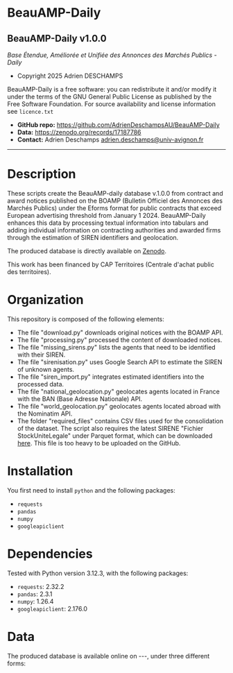 # BeauAMP-Daily

BeauAMP-Daily v1.0.0
-------------------------------------------------------------------------
*Base Étendue, Améliorée et Unifiée des Annonces des Marchés Publics - Daily*

* Copyright 2025 Adrien DESCHAMPS

BeauAMP-Daily is a free software: you can redistribute it and/or modify it under the terms of the GNU General Public License as published by the Free Software Foundation. For source availability and license information see `licence.txt`

* **GitHub repo:** https://github.com/AdrienDeschampsAU/BeauAMP-Daily
* **Data:** https://zenodo.org/records/17187786
* **Contact:** Adrien Deschamps <adrien.deschamps@univ-avignon.fr>
 
-------------------------------------------------------------------------

# Description
These scripts create the BeauAMP-daily database v.1.0.0 from contract and award notices published on the BOAMP (Bulletin Officiel des Annonces des Marchés Publics) under the Eforms format for public contracts that exceed European advertising threshold from January 1 2024. BeauAMP-Daily enhances this data by processing textual information into tabulars and adding individual information on contracting authorities and awarded firms through the estimation of SIREN identifiers and geolocation.

The produced database is directly available on [Zenodo](https://zenodo.org/records/17187786).

This work has been financed by CAP Territoires (Centrale d'achat public des territoires).

# Organization
This repository is composed of the following elements:
* The file "download.py" downloads original notices with the BOAMP API.
* The file "processing.py" processed the content of downloaded notices.
* The file "missing_sirens.py" lists the agents that need to be identified with their SIREN.
* The file "sirenisation.py" uses Google Search API to estimate the SIREN of unknown agents.
* The file "siren_import.py" integrates estimated identifiers into the processed data.
* The file "national_geolocation.py" geolocates agents located in France with the BAN (Base Adresse Nationale) API.
* The file "world_geolocation.py" geolocates agents located abroad with the Nominatim API.
* The folder "required_files" contains CSV files used for the consolidation of the dataset. The script also requires the latest SIRENE "Fichier StockUniteLegale" under Parquet format, which can be downloaded [here](https://www.data.gouv.fr/datasets/base-sirene-des-entreprises-et-de-leurs-etablissements-siren-siret). This file is too heavy to be uploaded on the GitHub.

# Installation
You first need to install `python` and the following packages:
* `requests`
* `pandas`
* `numpy`
* `googleapiclient`


# Dependencies
Tested with Python version 3.12.3, with the following packages:
* `requests`: 2.32.2
* `pandas`: 2.3.1 
* `numpy`: 1.26.4
* `googleapiclient`: 2.176.0


# Data
The produced database is available online on ---, under three different forms:
